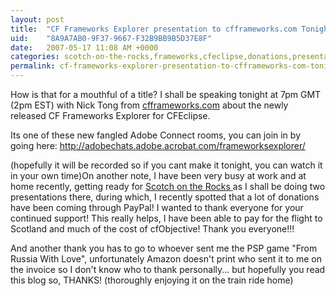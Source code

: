 ```yaml
---
layout: post
title:  "CF Frameworks Explorer presentation to cfframeworks.com Tonight!"
uid:	"8A9A7AB0-9F37-9667-F32B9BB9B5D37E8F"
date:   2007-05-17 11:08 AM +0000
categories: scotch-on-the-rocks,frameworks,cfeclipse,donations,presentations
permalink: cf-frameworks-explorer-presentation-to-cfframeworks-com-tonight
---
```

How is that for a mouthful of a title? I shall be speaking tonight at 7pm GMT (2pm EST) with Nick Tong from <a href="http://www.cfframeworks.com">cfframeworks.com</a> about the newly released CF Frameworks Explorer for CFEclipse.

Its one of these new fangled Adobe Connect rooms,  you can join in by going here: <a href="http://adobechats.adobe.acrobat.com/frameworksexplorer/">http://adobechats.adobe.acrobat.com/frameworksexplorer/</a>

(hopefully it will be recorded so if you cant make it tonight, you can watch it in your own time)On another note, I have been very busy at work and at home recently, getting ready for <a href="http://scotch.scottishcfug.com/">Scotch on the Rocks </a> as I shall be doing two presentations there, during which, I recently spotted that a lot of donations have been coming through PayPal! I wanted to thank everyone for your continued support! This really helps, I have been able to pay for the flight to Scotland and much of the cost of cfObjective! Thank you everyone!!!

And another thank you has to go to whoever sent me the PSP game "From Russia With Love", unfortunately Amazon doesn't print  who sent it to me on the invoice so I don't know who to thank personally... but hopefully you read this blog so, THANKS! (thoroughly enjoying it on the train ride home)